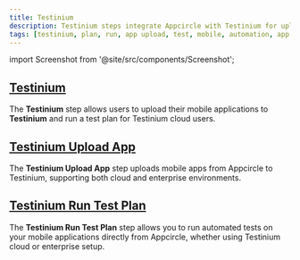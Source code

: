 ```yaml
---
title: Testinium
description: Testinium steps integrate Appcircle with Testinium for uploading apps and running automated tests on the cloud or enterprise environments.
tags: [testinium, plan, run, app upload, test, mobile, automation, app automate]
---
```


import Screenshot from '@site/src/components/Screenshot';

## [Testinium](/workflows/common-workflow-steps/testinium-steps/testinium)

The **Testinium** step allows users to upload their mobile applications to **Testinium** and run a test plan for Testinium cloud users.

## [Testinium Upload App](/workflows/common-workflow-steps/testinium-steps/testinium-upload-app)

The **Testinium Upload App** step uploads mobile apps from Appcircle to Testinium, supporting both cloud and enterprise environments.
## [Testinium Run Test Plan](/workflows/common-workflow-steps/testinium-steps/testinium-run-test-plan)

The **Testinium Run Test Plan** step allows you to run automated tests on your mobile applications directly from Appcircle, whether using Testinium cloud or enterprise setup.
